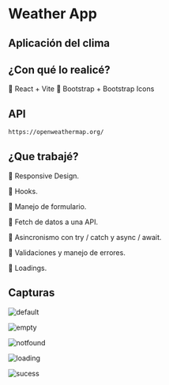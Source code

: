 # Weather App

## Aplicación del clima

## ¿Con qué lo realicé?

🔵 React + Vite
🔵 Bootstrap + Bootstrap Icons

## API

```sh
https://openweathermap.org/
```

## ¿Que trabajé?
🔵 Responsive Design.

🔵 Hooks.

🔵 Manejo de formulario.

🔵 Fetch de datos a una API.

🔵 Asincronismo con try / catch y async / await.

🔵 Validaciones y manejo de errores.

🔵 Loadings.

## Capturas

![default](https://github.com/user-attachments/assets/9221f53e-7f29-4bb7-afbf-571ff36b6ad6)


![empty](https://github.com/user-attachments/assets/8816865e-7dd1-40b2-b71f-48f1805b7ec9)


![notfound](https://github.com/user-attachments/assets/749fe976-d7ca-4760-a7a5-659b39494fb2)


![loading](https://github.com/user-attachments/assets/1457b597-8dba-4b24-a426-b53711533671)


![sucess](https://github.com/user-attachments/assets/95f2d907-67b7-48c4-a94a-0dc1091795e8)
